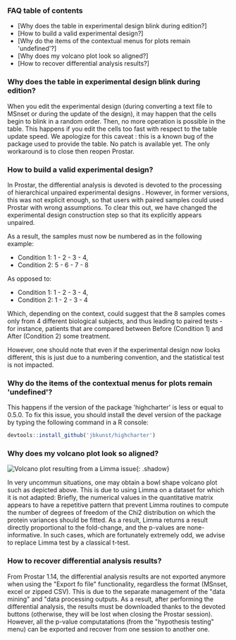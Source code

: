 ### FAQ table of contents

* [Why does the table in experimental design blink during edition?]
* [How to build a valid experimental design?]
* [Why do the items of the contextual menus for plots remain 'undefined'?]
* [Why does my volcano plot look so aligned?]
* [How to recover differential analysis results?]

### <a id="tablelinks"></a>Why does the table in experimental design blink during edition?
When you edit the experimental design (during converting a text file to MSnset or during the update of the design), it may happen that the cells begin to blink in a random order. Then, no more operation is possible in the table. This happens if you edit the cells too fast with respect to the table update speed. We apologize for this caveat : this is a known bug of the package used to provide the table. No patch is available yet. The only workaround is to close then reopen Prostar.


### <a id="expdesign"></a>How to build a valid experimental design?
In Prostar, the differential analysis is devoted is devoted to the processing of hierarchical unpaired experimental designs . However, in former versions, this was not explicit enough, so that users with paired samples could used Prostar with wrong assumptions. To clear this out, we have changed the experimental design construction step so that its explicitly appears unpaired.

As a result, the samples must now be numbered as in the following example:

* Condition 1: 1 - 2 - 3 - 4,
* Condition 2: 5 - 6 - 7 - 8

As opposed to:

* Condition 1: 1 - 2 - 3 - 4,
* Condition 2: 1 - 2 - 3 - 4

Which, depending on the context, could suggest that the 8 samples comes only from 4 different biological subjects, and thus leading to paired tests - for instance, patients that are compared between Before (Condition 1) and After (Condition 2) some treatment.

However, one should note that even if the experimental design now looks different, this is just due to a numbering convention, and the statistical test is not impacted.


### <a id="menus"></a>Why do the items of the contextual menus for plots remain 'undefined'?
This happens if the version of the package 'highcharter' is less or equal to 0.5.0. To fix this issue, you should install the devel version of the package by typing the following command in a R console:
```R
devtools::install_github('jbkunst/highcharter')
```


### <a id="volcano"></a>Why does my volcano plot look so aligned?

![Volcano plot resulting from a Limma issue](https://raw.githubusercontent.com/samWieczorek/Prostar/master/inst/ProstarApp/www/images/dfPriorIssue.png){: .shadow}

In very uncommun situations, one may obtain a bowl shape volcano plot such as depicted above. This is due to using Limma on a dataset for which it is not adapted: Briefly, the numerical values in the quantitative matrix appears to have a repetitive pattern that prevent Limma routines to compute the number of degrees of freedom of the Chi2 distribution on which the protein variances should be fitted. As a result, Limma returns a result directly proportional to the fold-change, and the p-values are none-informative. In such cases, which are fortunately extremely odd, we advise to replace Limma test by a classical t-test.


### <a id="recoverDA"></a>How to recover differential analysis results?
 From Prostar 1.14, the differential analysis results are not exported anymore when using the "Export fo file" functionality, regardless the format (MSnset, excel or zipped CSV). This is due to the separate management of the "data mining" and "data processing outputs. As a result, after performing the differential analysis, the results must be downloaded thanks to the devoted buttons (otherwise, they will be lost when closing the Prostar session). However, all the p-value computatations (from the "hypothesis testing" menu) can be exported and recover from one session to another one.


